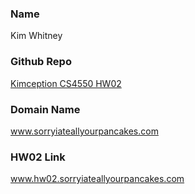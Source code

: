 ### Name
Kim Whitney

### Github Repo
[Kimception CS4550 HW02](https://github.com/kimception/cs4550/tree/master/hw02)

### Domain Name
www.sorryiateallyourpancakes.com

### HW02 Link
www.hw02.sorryiateallyourpancakes.com
